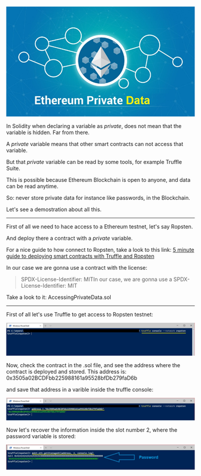 [![](https://github.com/ethsecurityexamples/Accessing_Private_Data/blob/main/Ethereum-Private-Data.jpg)](https://github.com/ethsecurityexamples/Accessing_Private_Data/blob/main/Ethereum-Private-Data.jpg)

In Solidity when declaring a variable as *private*, does not mean that the variable is hidden. Far from there.

A *private* variable means that other smart contracts can not access that variable.

But that *private* variable can be read by some tools, for example Truffle Suite.

This is possible because Ethereum Blockchain is open to anyone, and data can be read anytime.

So: never store private data for instance like passwords, in the Blockchain.

Let's see a demostration about all this.


------------

First of all we need to hace access to a Ethereum testnet, let's say Ropsten.

And deploy there a contract with a *private* variable.

For a nice guide to how connect to Ropsten, take a look to this link:
[5 minute guide to deploying smart contracts with Truffle and Ropsten](https://medium.com/coinmonks/5-minute-guide-to-deploying-smart-contracts-with-truffle-and-ropsten-b3e30d5ee1e "5 minute guide to deploying smart contracts with Truffle and Ropsten")

In our case we are gonna use a contract with the license:
> SPDX-License-Identifier: MITIn our case, we are gonna use a SPDX-License-Identifier: MIT

Take a look to it: 
    AccessingPrivateData.sol


------------



First of all let's use Truffle to get access to Ropsten testnet:

[![](https://github.com/ethsecurityexamples/Accessing_Private_Data/blob/main/1.jpg)](https://github.com/ethsecurityexamples/Accessing_Private_Data/blob/main/1.jpg)

Now, check the contract in the .sol file, and see the address where the contract is deployed and stored. This address is:
    0x3505a02BCDFbb225988161a95528bfDb279faD6b

and save that address in a varible inside the truffle console:

[![](https://github.com/ethsecurityexamples/Accessing_Private_Data/blob/main/3.jpg)](https://github.com/ethsecurityexamples/Accessing_Private_Data/blob/main/3.jpg)

Now let's recover the information inside the slot number 2, where the password variable is stored:

[![](https://github.com/ethsecurityexamples/Accessing_Private_Data/blob/main/4.jpg)](https://github.com/ethsecurityexamples/Accessing_Private_Data/blob/main/4.jpg)

